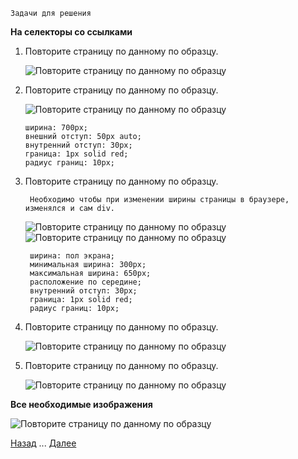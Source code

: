     Задачи для решения

**На селекторы со ссылками**
 
1. Повторите страницу по данному по образцу.

   ![Повторите страницу по данному по образцу](img/1.jpg)
   
2. Повторите страницу по данному по образцу.
   
   ![Повторите страницу по данному по образцу](img/2.jpg)
   
       ширина: 700px;
       внешний отступ: 50px auto;
       внутренний отступ: 30px;
       граница: 1px solid red;
       радиус границ: 10px;
       
3. Повторите страницу по данному по образцу.

        Необходимо чтобы при изменении ширины страницы в браузере, изменялся и сам div. 
   
   ![Повторите страницу по данному по образцу](img/3.jpg) ![Повторите страницу по данному по образцу](img/4.jpg)
        
        ширина: пол экрана;
        минимальная ширина: 300px;
        максимальная ширина: 650px;
        расположение по середине;
        внутренний отступ: 30px;
        граница: 1px solid red;
        радиус границ: 10px;
           
4. Повторите страницу по данному по образцу.
    
    ![Повторите страницу по данному по образцу](img/5.jpg)

5. Повторите страницу по данному по образцу.
    
    ![Повторите страницу по данному по образцу](img/6.jpg)    
   
   
**Все необходимые изображения**

   ![Повторите страницу по данному по образцу](img/obezyana.jpg)    
   
[Назад](https://github.com/KinShish/learning_task_1/tree/master/8) ... [Далее](https://github.com/KinShish/learning_task_1/tree/master/10)
